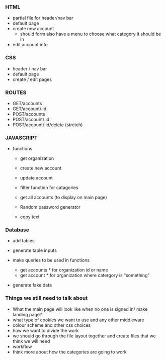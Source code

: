 ### HTML 

* partial file for header/nav bar
* default page
* create new account
  - should form also have a menu to choose what category it should be in 
* edit account info

### CSS

* header / nav bar
* default page
* create / edit pages

### ROUTES

* GET/accounts
* GET/account/:id
* POST/accounts
* POST/account/:id
* POST/account/:id/delete (stretch)

### JAVASCRIPT

* functions
  * get organization 
  * create new account
  * update account
  * filter function for catagories 
  * get all accounts (to display on main page)

  * Random password generator
  * copy text 



### Database 
* add tables 
* generate table inputs 
* make queries to be used in functions
   - get accounts * for organization id or name 
   - get account * for organization where catergory is "something"

* generate fake data 



### Things we still need to talk about 
* What the main page will look like when no one is signed in/ make landing page?
* what type of cookies we want to use and any other middleware
* colour scheme and other css choices  
* how we want to divide the work 
* we should go through the file layout together and create files that we think we will need
* workflow 
* think more about how the categories are going to work 
